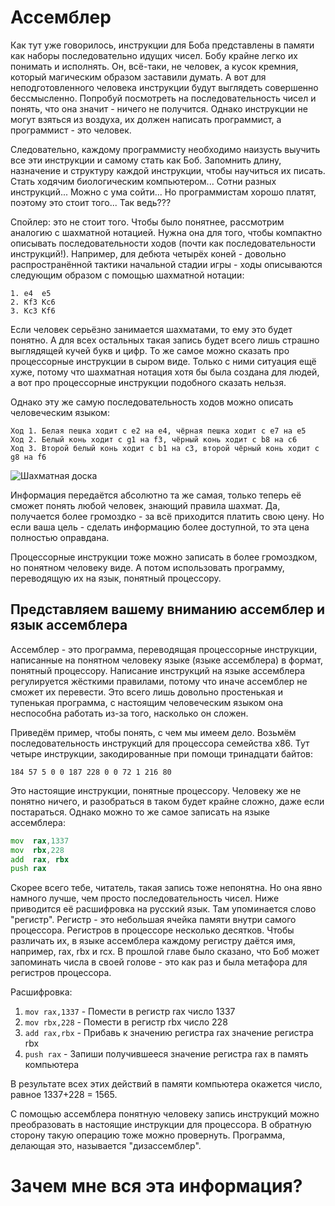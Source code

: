 # Ассемблер
Как тут уже говорилось, инструкции для Боба представлены в памяти как
наборы последовательно идущих чисел. Бобу крайне легко их понимать и исполнять.
Он, всё-таки, не человек, а кусок кремния, который магическим образом
заставили думать. А вот для неподготовленного человека инструкции будут выглядеть
совершенно бессмысленно. Попробуй посмотреть на последовательность чисел и понять,
что она значит - ничего не получится. Однако инструкции не могут взяться
из воздуха, их должен написать программист, а программист - это человек.

Следовательно, каждому программисту необходимо наизусть выучить все эти инструкции и самому
стать как Боб. Запомнить длину, назначение и структуру каждой инструкции, чтобы
научиться их писать. Стать ходячим биологическим компьютером... Сотни разных инструкций...
Можно с ума сойти... Но программистам хорошо платят, поэтому это стоит того... Так ведь???

<!-- TODO: добавить арт с уставшим программистом, а на экране компа куча циферок
"День 3, наконец написал Hello, world!" -->

Спойлер: это не стоит того. Чтобы было понятнее, рассмотрим аналогию с шахматной нотацией.
Нужна она для того, чтобы компактно описывать последовательности ходов (почти как последовательности
инструкций!). Например, для дебюта четырёх коней - довольно распространённой тактики
начальной стадии игры - ходы описываются следующим образом с помощью шахматной нотации:

```
1. e4  e5
2. Kf3 Kc6
3. Kc3 Kf6
```

Если человек серьёзно занимается шахматами, то ему это будет понятно.
А для всех остальных такая запись будет всего лишь страшно выглядящей кучей букв и цифр.
То же самое можно сказать про процессорные инструкции в сыром виде. Только с ними ситуация
ещё хуже, потому что шахматная нотация хотя бы была создана для людей, а вот про процессорные
инструкции подобного сказать нельзя.

Однако эту же самую последовательность ходов можно описать человеческим языком:

```
Ход 1. Белая пешка ходит с e2 на e4, чёрная пешка ходит с e7 на e5
Ход 2. Белый конь ходит с g1 на f3, чёрный конь ходит с b8 на c6
Ход 3. Второй белый конь ходит с b1 на c3, второй чёрный конь ходит с g8 на f6
```

<img class="universal" src="/artwork/cs-101/chess-board.jpg" alt="Шахматная доска"/>

Информация передаётся абсолютно та же самая, только теперь её сможет понять любой человек,
знающий правила шахмат. Да, получается более громоздко - за всё приходится платить свою цену.
Но если ваша цель - сделать информацию более доступной, то эта цена полностью оправдана.

Процессорные инструкции тоже можно записать в более громоздком, но понятном человеку
виде. А потом использовать программу, переводящую их на язык, понятный процессору.

## Представляем вашему вниманию ассемблер и язык ассемблера
Ассемблер - это программа, переводящая процессорные инструкции, написанные на понятном человеку языке
(языке ассемблера) в формат, понятный процессору. Написание инструкций на языке ассемблера
регулируется жёсткими правилами, потому что иначе ассемблер не сможет их перевести. Это всего
лишь довольно простенькая и тупенькая программа, с настоящим человеческим языком она неспособна
работать из-за того, насколько он сложен.

Приведём пример, чтобы понять, с чем мы имеем дело. Возьмём последовательность
инструкций для процессора семейства x86. Тут четыре инструкции, закодированные при помощи тринадцати
байтов:

```
184 57 5 0 0 187 228 0 0 72 1 216 80
```

Это настоящие инструкции, понятные процессору. Человеку же не понятно ничего, и разобраться в таком будет
крайне сложно, даже если постараться. Однако можно то же самое записать на языке ассемблера:

```asm
mov  rax,1337
mov  rbx,228
add  rax, rbx
push rax
```

Скорее всего тебе, читатель, такая запись тоже непонятна. Но она явно намного лучше, чем просто
последовательность чисел. Ниже приводится её расшифровка на русский язык. Там упоминается слово "регистр".
Регистр - это небольшая ячейка памяти внутри самого процессора. Регистров в процессоре несколько десятков.
Чтобы различать их, в языке ассемблера каждому регистру даётся имя, например, rax, rbx и rcx. В прошлой
главе было сказано, что Боб может запоминать числа в своей голове - это как раз и была метафора для регистров
процессора.

Расшифровка:
1. `mov rax,1337` - Помести в регистр rax число 1337
2. `mov rbx,228` - Помести в регистр rbx число 228
3. `add rax,rbx` - Прибавь к значению регистра rax значение регистра rbx
4. `push rax` - Запиши получившееся значение регистра rax в память компьютера

В результате всех этих действий в памяти компьютера окажется число, равное 1337+228 = 1565.

С помощью ассемблера понятную человеку запись инструкций можно преобразовать в настоящие инструкции для процессора.
В обратную сторону такую операцию тоже можно провернуть. Программа, делающая это, называется "дизассемблер".

# Зачем мне вся эта информация?
<!-- TODO -->
